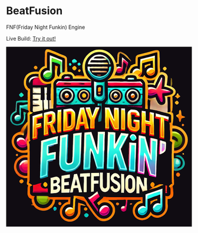 # BeatFusion
FNF(Friday Night Funkin) Engine

Live Build:
[Try it out!](http://dimensionscape.bfengine.surge.sh)

![logo](https://github.com/Dimensionscape/BeatFusion/blob/main/assets/logo/logo.png?raw=true)

